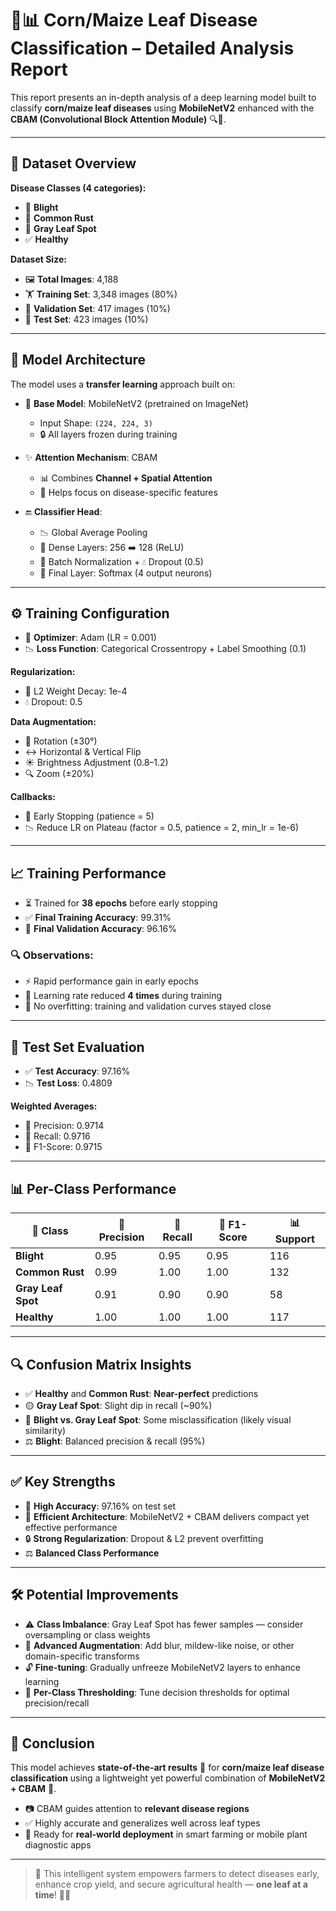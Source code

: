 # 🌽📊 Corn/Maize Leaf Disease Classification – Detailed Analysis Report

This report presents an in-depth analysis of a deep learning model built to classify **corn/maize leaf diseases** using **MobileNetV2** enhanced with the **CBAM (Convolutional Block Attention Module)** 🔍🧠.

---

## 📁 Dataset Overview

**Disease Classes (4 categories):**
- 🌿 **Blight**
- 🍂 **Common Rust**
- 🍁 **Gray Leaf Spot**
- ✅ **Healthy**

**Dataset Size:**
- 🖼️ **Total Images**: 4,188  
- 🏋️ **Training Set**: 3,348 images (80%)  
- 🧪 **Validation Set**: 417 images (10%)  
- 🧬 **Test Set**: 423 images (10%)  

---

## 🧠 Model Architecture

The model uses a **transfer learning** approach built on:

- 🔗 **Base Model**: MobileNetV2 (pretrained on ImageNet)  
  - Input Shape: `(224, 224, 3)`  
  - 🔒 All layers frozen during training

- ✨ **Attention Mechanism**: CBAM  
  - 📊 Combines **Channel + Spatial Attention**  
  - 🎯 Helps focus on disease-specific features

- 🔚 **Classifier Head**:  
  - 📉 Global Average Pooling  
  - 🧱 Dense Layers: 256 ➡️ 128 (ReLU)  
  - 🧼 Batch Normalization + 💧 Dropout (0.5)  
  - 🟰 Final Layer: Softmax (4 output neurons)

---

## ⚙️ Training Configuration

- 🚀 **Optimizer**: Adam (LR = 0.001)  
- 📉 **Loss Function**: Categorical Crossentropy + Label Smoothing (0.1)

**Regularization:**
- 🧲 L2 Weight Decay: 1e-4  
- 💧 Dropout: 0.5

**Data Augmentation:**
- 🔄 Rotation (±30°)  
- ↔️ Horizontal & Vertical Flip  
- ☀️ Brightness Adjustment (0.8–1.2)  
- 🔍 Zoom (±20%)

**Callbacks:**
- 🛑 Early Stopping (patience = 5)  
- 📉 Reduce LR on Plateau (factor = 0.5, patience = 2, min_lr = 1e-6)

---

## 📈 Training Performance

- ⏳ Trained for **38 epochs** before early stopping
- ✅ **Final Training Accuracy**: 99.31%  
- 🧪 **Final Validation Accuracy**: 96.16%

### 🔍 Observations:
- ⚡ Rapid performance gain in early epochs  
- 🔽 Learning rate reduced **4 times** during training  
- 💪 No overfitting: training and validation curves stayed close

---

## 🧪 Test Set Evaluation

- ✅ **Test Accuracy**: 97.16%  
- 📉 **Test Loss**: 0.4809  

**Weighted Averages:**
- 🎯 Precision: 0.9714  
- 🔁 Recall: 0.9716  
- 🧠 F1-Score: 0.9715

---

## 📊 Per-Class Performance

| 🌿 Class           | 🎯 Precision | 🔁 Recall | 🧠 F1-Score | 📊 Support |
|--------------------|--------------|------------|-------------|------------|
| **Blight**         | 0.95         | 0.95       | 0.95        | 116        |
| **Common Rust**    | 0.99         | 1.00       | 1.00        | 132        |
| **Gray Leaf Spot** | 0.91         | 0.90       | 0.90        | 58         |
| **Healthy**        | 1.00         | 1.00       | 1.00        | 117        |

---

## 🔍 Confusion Matrix Insights

- ✅ **Healthy** and **Common Rust**: **Near-perfect** predictions  
- 🟡 **Gray Leaf Spot**: Slight dip in recall (~90%)  
- 🔁 **Blight vs. Gray Leaf Spot**: Some misclassification (likely visual similarity)  
- ⚖️ **Blight**: Balanced precision & recall (95%)

---

## ✅ Key Strengths

- 🌟 **High Accuracy**: 97.16% on test set  
- 🧠 **Efficient Architecture**: MobileNetV2 + CBAM delivers compact yet effective performance  
- 🔒 **Strong Regularization**: Dropout & L2 prevent overfitting  
- ⚖️ **Balanced Class Performance**

---

## 🛠️ Potential Improvements

- ⚠️ **Class Imbalance**: Gray Leaf Spot has fewer samples — consider oversampling or class weights  
- 🔄 **Advanced Augmentation**: Add blur, mildew-like noise, or other domain-specific transforms  
- 🔓 **Fine-tuning**: Gradually unfreeze MobileNetV2 layers to enhance learning  
- 🎯 **Per-Class Thresholding**: Tune decision thresholds for optimal precision/recall

---

## 🧾 Conclusion

This model achieves **state-of-the-art results** 🚀 for **corn/maize leaf disease classification** using a lightweight yet powerful combination of **MobileNetV2 + CBAM** 🧠.

- 📷 CBAM guides attention to **relevant disease regions**
- ✅ Highly accurate and generalizes well across leaf types
- 📱 Ready for **real-world deployment** in smart farming or mobile plant diagnostic apps

---

> 🌟 This intelligent system empowers farmers to detect diseases early, enhance crop yield, and secure agricultural health — **one leaf at a time**! 🌿📱
